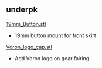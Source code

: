 ## underpk

[19mm_Button.stl](https://github.com/underpk/Voron-2/tree/master/Mods/underpk)
- 19mm button mount for front skirt

[Voron_logo_cap.stl](https://github.com/underpk/Voron-2/tree/master/Mods/underpk)
- Add Voron logo on gear fairing
